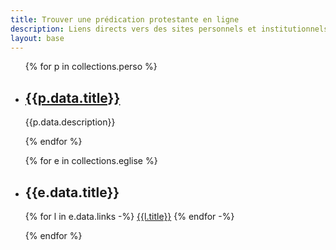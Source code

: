 ```yaml
---
title: Trouver une prédication protestante en ligne
description: Liens directs vers des sites personnels et institutionnels qui proposent régulièrement des prédications en ligne. 
layout: base
---
```


<ul class="cards">

{% for p in collections.perso %}
<li class="card">
    <h2><a href="{{p.data.link}}" target="_blank">{{p.data.title}}</a></h2>
    <p>{{p.data.description}}</p>
</li>
{% endfor %}

{% for e in collections.eglise %}
<li class="card">
    <h2>{{e.data.title}}</h2>
    <p class="links">
        {% for l in e.data.links -%}
            <a href="{{l.url}}" target="_blank">{{l.title}}</a>  
        {% endfor -%}
    </p>
</li>
{% endfor %}

</ul>
